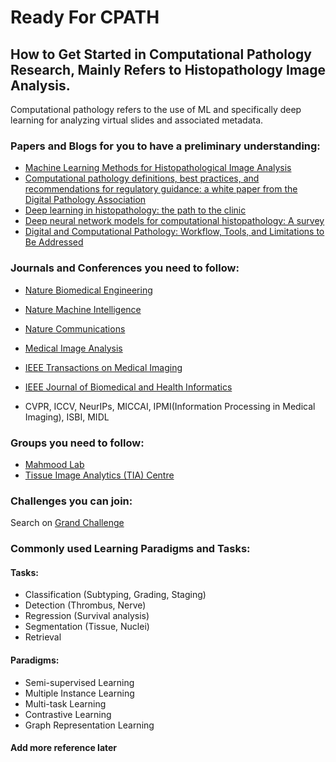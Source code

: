 # Ready For CPATH
## How to Get Started in Computational Pathology Research, Mainly Refers to Histopathology Image Analysis.

Computational pathology refers to the use of ML and specifically deep learning for analyzing virtual slides and associated metadata.

### Papers and Blogs for you to have a preliminary understanding:

- [Machine Learning Methods for Histopathological Image Analysis](https://www.sciencedirect.com/science/article/pii/S2001037017300867)
- [Computational pathology definitions, best practices, and recommendations for regulatory guidance: a white paper from the Digital Pathology Association](https://onlinelibrary.wiley.com/doi/full/10.1002/path.5331)
- [Deep learning in histopathology: the path to the clinic](https://www.nature.com/articles/s41591-021-01343-4)
- [Deep neural network models for computational histopathology: A survey](https://www.sciencedirect.com/science/article/pii/S1361841520301778)
- [Digital and Сomputational Pathology: Workflow, Tools, and Limitations to Be Addressed](https://www.altexsoft.com/blog/digital-computational-pathology/)

### Journals and Conferences you need to follow:

- [Nature Biomedical Engineering](https://www.nature.com/natbiomedeng/)
- [Nature Machine Intelligence](https://www.nature.com/natmachintell/)
- [Nature Communications](https://www.nature.com/ncomms/)
- [Medical Image Analysis](https://www.sciencedirect.com/journal/medical-image-analysis)
- [IEEE Transactions on Medical Imaging](https://ieeexplore.ieee.org/xpl/aboutJournal.jsp?punumber=42)
- [IEEE Journal of Biomedical and Health Informatics](https://www.embs.org/jbhi/)

- CVPR, ICCV, NeurIPs, MICCAI, IPMI(Information Processing in Medical Imaging), ISBI, MIDL

### Groups you need to follow:

- [Mahmood Lab](https://faisal.ai/)
- [Tissue Image Analytics (TIA) Centre](https://warwick.ac.uk/fac/cross_fac/tia/)

### Challenges you can join:
Search on [Grand Challenge](https://grand-challenge.org/challenges/)

### Commonly used Learning Paradigms and Tasks:
#### Tasks:
- Classification (Subtyping, Grading, Staging)
- Detection (Thrombus, Nerve)
- Regression (Survival analysis)
- Segmentation (Tissue, Nuclei)
- Retrieval
#### Paradigms:
- Semi-supervised Learning
- Multiple Instance Learning
- Multi-task Learning
- Contrastive Learning
- Graph Representation Learning

#### Add more reference later
